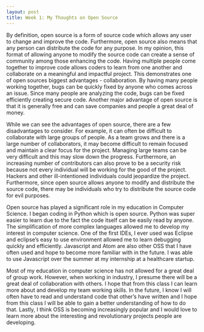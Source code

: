 ```yaml
---
layout: post
title: Week 1: My Thoughts on Open Source
---
```


By definition, open source is a form of source code which allows any user to change and improve the code. Furthermore, open
source also means that any person can distribute the code for any purpose. In my opinion, this format of allowing anyone to modify the source code can create a sense of community among those enhancing the code. Having multiple people come together to improve code allows coders to learn from one another and collaborate on a meaningful and impactful project. This demonstrates one of open sources biggest advantages - collaboration. By having many people working together, bugs can be quickly fixed by anyone who comes across an issue. Since many people are analyzing the code, bugs can be fixed efficiently creating secure code. Another major advantage of open source is that it is generally free and can save companies and people a great deal of money. 

While we can see the advantages of open source, there are a few disadvantages to consider. For example, it can often be difficult to collaborate with large groups of people. As a team grows and there is a large number of collaborators, it may become difficult to remain focused and maintain a clear focus for the project. Managing large teams can be very difficult and this may slow down the progress. Furthermore, an increasing number of contributors can also prove to be a security risk because not every individual will be working for the good of the project. Hackers and other ill-intentioned individuals could jeopardize the project. Furthermore, since open source allows anyone to modify and distribute the source code, there may be individuals who try to distribute the source code for evil purposes.

Open source has played a significant role in my education in Computer Science. I began coding in Python which is open source. Python was super easier to learn due to the fact the code itself can be easily read by anyone. The simplification of more complex languages allowed me to develop my interest in computer science.  One of the first IDEs, I ever used was Eclipse and eclipse’s easy to use environment allowed me to learn debugging quickly and efficiently. Javascript and Atom are also other OSS that I have often used and hope to become more familiar with in the future. I was able to use Javascript over the summer at my internship at a healthcare startup.  

Most of my education in computer science has not allowed for a great deal of group work. However, when working in industry, I presume there will be a great deal of collaboration with others. I hope that from this class I can learn more about and develop my team working skills. In the future, I know I will often have to read and understand code that other’s have written and I hope from this class I will be able to gain a better understanding of how to do that. Lastly, I think OSS is becoming increasingly popular and I would love to learn more about the interesting and revolutionary projects people are developing. 


 
